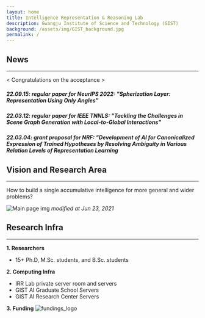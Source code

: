 ```yaml
---
layout: home
title: Intelligence Representation & Reasoning Lab
description: Gwangju Institute of Science and Technology (GIST)
background: /assets/img/GIST_background.jpg
permalink: /
---
```



## News
---
<!-- Content here would shop up above your list of posts -->
< Congratulations on the acceptance >
##### 22.09.15: regular paper for NeurIPS 2022: "Spherization Layer: Representation Using Only Angles"
##### 22.03.12: regular paper for IEEE TNNLS: "Tackling the Challenges in Scene Graph Generation with Local-to-Global Interactions"
##### 22.03.04: grant proposal for NRF: "Development of AI for Canonicalized Expression of Trained Hypotheses by Resolving Ambiguity in Various Relation Levels of Representation Learning

## Vision and Research Area
---
How to build a single accumulative intelligence for more general and wider problems?

![Main page img](assets/img/Lab_Vision.png)
*modified at Jun 23, 2021*


## Research Infra
---
**1. Researchers**
- 15+ Ph.D, M.Sc. students, and B.Sc. students

**2. Computing Infra**
- IRR Lab private server room and servers
- GIST AI Graduate School Servers
- GIST AI Research Center Servers

**3. Funding**
![fundings_logo](assets/img/Funding.png)